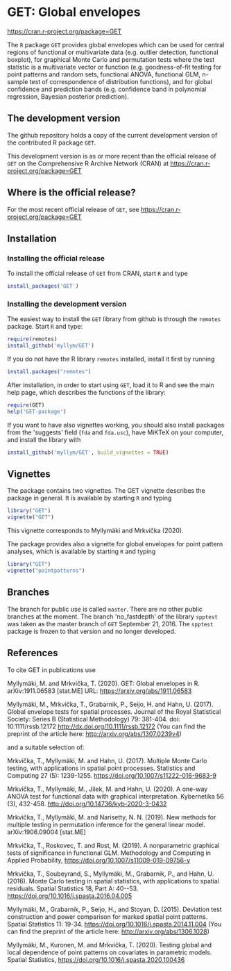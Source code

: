 GET: Global envelopes
=====================

https://cran.r-project.org/package=GET

The `R` package `GET` provides global envelopes which can be used for central regions of functional or multivariate data (e.g. outlier detection, functional boxplot), for graphical Monte Carlo and permutation tests where the test statistic is a multivariate vector or function (e.g. goodness-of-fit testing for point patterns and random sets, functional ANOVA, functional GLM, n-sample test of correspondence of distribution functions), and for global confidence and prediction bands (e.g. confidence band in polynomial regression, Bayesian posterior prediction).

## The development version

The github repository holds a copy of the current development version of the contributed R package `GET`.

This development version is as or more recent than the official release of `GET` on the Comprehensive R Archive Network (CRAN) at https://cran.r-project.org/package=GET

## Where is the official release?

For the most recent official release of `GET`, see https://cran.r-project.org/package=GET

## Installation

### Installing the official release

To install the official release of `GET` from CRAN, start `R` and type

```R
install_packages('GET')
```

### Installing the development version

The easiest way to install the `GET` library from github is through the `remotes` package. Start `R` and type:

```R
require(remotes)
install_github('myllym/GET')
```
If you do not have the R library `remotes` installed, install it first by running

```R
install.packages("remotes")
```

After installation, in order to start using `GET`, load it to R and see
the main help page, which describes the functions of the library:
```R
require(GET)
help('GET-package')
```

If you want to have also vignettes working, you should also install packages from the 'suggests' field (`fda` and `fda.usc`),
have MiKTeX on your computer, and install the library with
```R
install_github('myllym/GET', build_vignettes = TRUE)
```

## Vignettes

The package contains two vignettes. The GET vignette describes the package in general. It is available by starting `R` and typing
```R
library("GET")
vignette("GET")
```
This vignette corresponds to Myllymäki and Mrkvička (2020).

The package provides also a vignette for global envelopes for point pattern analyses, which is available by starting `R` and typing
```R
library("GET")
vignette("pointpatterns")
```

## Branches

The branch for public use is called `master`. There are no other public branches at the moment.
The branch 'no_fastdepth' of the library `spptest` was taken as the master branch of `GET` September 21, 2016. The `spptest` package is frozen to that version and no longer developed.

## References

To cite GET in publications use

Myllymäki, M. and Mrkvička, T. (2020). GET: Global envelopes in R. arXiv:1911.06583 [stat.ME] URL: https://arxiv.org/abs/1911.06583

Myllymäki, M., Mrkvička, T., Grabarnik, P., Seijo, H. and Hahn, U. (2017).
Global envelope tests for spatial processes. Journal of the Royal Statistical Society:
Series B (Statistical Methodology) 79: 381-404. doi: 10.1111/rssb.12172 http://dx.doi.org/10.1111/rssb.12172
(You can find the preprint of the article here: http://arxiv.org/abs/1307.0239v4)

and a suitable selection of:

Mrkvička, T., Myllymäki, M. and Hahn, U. (2017).
Multiple Monte Carlo testing, with applications in spatial point processes.
Statistics and Computing 27 (5): 1239-1255. https://doi.org/10.1007/s11222-016-9683-9

Mrkvička, T., Myllymäki, M., Jilek, M. and Hahn, U. (2020).
A one-way ANOVA test for functional data with graphical interpretation.
Kybernetika 56 (3), 432-458. http://doi.org/10.14736/kyb-2020-3-0432

Mrkvička, T., Myllymäki, M. and Narisetty, N. N. (2019).
New methods for multiple testing in permutation inference for the general linear model. arXiv:1906.09004 [stat.ME]

Mrkvička, T., Roskovec, T. and Rost, M. (2019).
A nonparametric graphical tests of significance in functional GLM.
Methodology and Computing in Applied Probability, https://doi.org/10.1007/s11009-019-09756-y

Mrkvička, T., Soubeyrand, S., Myllymäki, M., Grabarnik, P., and Hahn, U. (2016).
Monte Carlo testing in spatial statistics, with applications to spatial residuals.
Spatial Statistics 18, Part A: 40--53. https://doi.org/10.1016/j.spasta.2016.04.005

Myllymäki, M., Grabarnik, P., Seijo, H., and Stoyan, D. (2015).
Deviation test construction and power comparison for marked spatial point
patterns. Spatial Statistics 11: 19-34. https://doi.org/10.1016/j.spasta.2014.11.004
(You can find the preprint of the article here: http://arxiv.org/abs/1306.1028)

Myllymäki, M., Kuronen, M. and Mrkvička, T. (2020).
Testing global and local dependence of point patterns on covariates in parametric models.
Spatial Statistics, https://doi.org/10.1016/j.spasta.2020.100436
